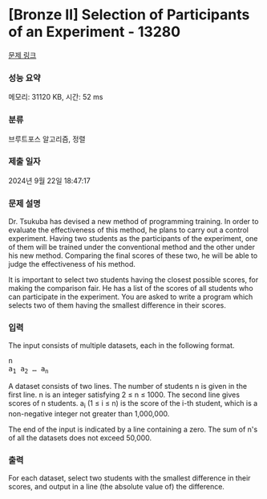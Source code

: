 # [Bronze II] Selection of Participants of an Experiment - 13280 

[문제 링크](https://www.acmicpc.net/problem/13280) 

### 성능 요약

메모리: 31120 KB, 시간: 52 ms

### 분류

브루트포스 알고리즘, 정렬

### 제출 일자

2024년 9월 22일 18:47:17

### 문제 설명

<p>Dr. Tsukuba has devised a new method of programming training. In order to evaluate the effectiveness of this method, he plans to carry out a control experiment. Having two students as the participants of the experiment, one of them will be trained under the conventional method and the other under his new method. Comparing the final scores of these two, he will be able to judge the effectiveness of his method.</p>

<p>It is important to select two students having the closest possible scores, for making the comparison fair. He has a list of the scores of all students who can participate in the experiment. You are asked to write a program which selects two of them having the smallest difference in their scores.</p>

### 입력 

 <p>The input consists of multiple datasets, each in the following format.</p>

<pre>n
a<sub>1</sub> a<sub>2</sub> … a<sub>n</sub></pre>

<p>A dataset consists of two lines. The number of students n is given in the first line. n is an integer satisfying 2 ≤ n ≤ 1000. The second line gives scores of n students. a<sub>i</sub> (1 ≤ i ≤ n) is the score of the i-th student, which is a non-negative integer not greater than 1,000,000.</p>

<p>The end of the input is indicated by a line containing a zero. The sum of n's of all the datasets does not exceed 50,000.</p>

### 출력 

 <p>For each dataset, select two students with the smallest difference in their scores, and output in a line (the absolute value of) the difference.</p>

